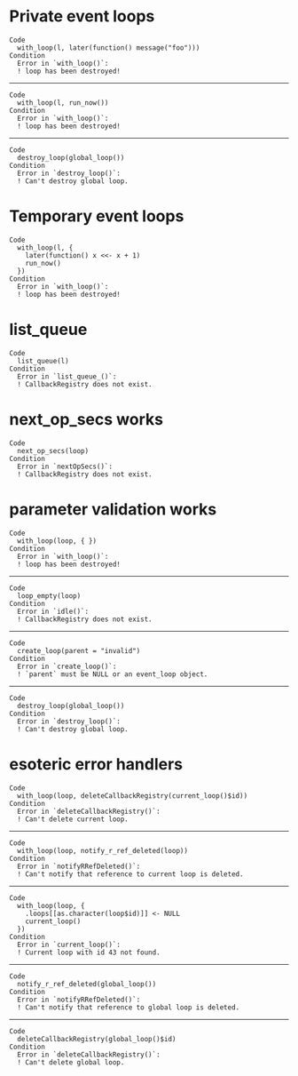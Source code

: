 # Private event loops

    Code
      with_loop(l, later(function() message("foo")))
    Condition
      Error in `with_loop()`:
      ! loop has been destroyed!

---

    Code
      with_loop(l, run_now())
    Condition
      Error in `with_loop()`:
      ! loop has been destroyed!

---

    Code
      destroy_loop(global_loop())
    Condition
      Error in `destroy_loop()`:
      ! Can't destroy global loop.

# Temporary event loops

    Code
      with_loop(l, {
        later(function() x <<- x + 1)
        run_now()
      })
    Condition
      Error in `with_loop()`:
      ! loop has been destroyed!

# list_queue

    Code
      list_queue(l)
    Condition
      Error in `list_queue_()`:
      ! CallbackRegistry does not exist.

# next_op_secs works

    Code
      next_op_secs(loop)
    Condition
      Error in `nextOpSecs()`:
      ! CallbackRegistry does not exist.

# parameter validation works

    Code
      with_loop(loop, { })
    Condition
      Error in `with_loop()`:
      ! loop has been destroyed!

---

    Code
      loop_empty(loop)
    Condition
      Error in `idle()`:
      ! CallbackRegistry does not exist.

---

    Code
      create_loop(parent = "invalid")
    Condition
      Error in `create_loop()`:
      ! `parent` must be NULL or an event_loop object.

---

    Code
      destroy_loop(global_loop())
    Condition
      Error in `destroy_loop()`:
      ! Can't destroy global loop.

# esoteric error handlers

    Code
      with_loop(loop, deleteCallbackRegistry(current_loop()$id))
    Condition
      Error in `deleteCallbackRegistry()`:
      ! Can't delete current loop.

---

    Code
      with_loop(loop, notify_r_ref_deleted(loop))
    Condition
      Error in `notifyRRefDeleted()`:
      ! Can't notify that reference to current loop is deleted.

---

    Code
      with_loop(loop, {
        .loops[[as.character(loop$id)]] <- NULL
        current_loop()
      })
    Condition
      Error in `current_loop()`:
      ! Current loop with id 43 not found.

---

    Code
      notify_r_ref_deleted(global_loop())
    Condition
      Error in `notifyRRefDeleted()`:
      ! Can't notify that reference to global loop is deleted.

---

    Code
      deleteCallbackRegistry(global_loop()$id)
    Condition
      Error in `deleteCallbackRegistry()`:
      ! Can't delete global loop.

